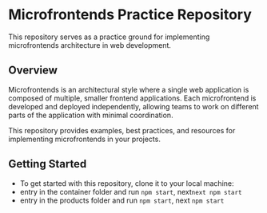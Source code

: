 # Microfrontends Practice Repository

This repository serves as a practice ground for implementing microfrontends architecture in web development.

## Overview

Microfrontends is an architectural style where a single web application is composed of multiple, smaller frontend applications. Each microfrontend is developed and deployed independently, allowing teams to work on different parts of the application with minimal coordination.

This repository provides examples, best practices, and resources for implementing microfrontends in your projects.

## Getting Started

- To get started with this repository, clone it to your local machine:
- entry in the container folder and run ```npm start```, next```next npm start```
- entry in the products folder and run ```npm start```, next ```npm start```
